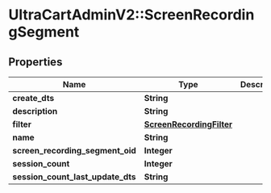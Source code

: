 # UltraCartAdminV2::ScreenRecordingSegment

## Properties
Name | Type | Description | Notes
------------ | ------------- | ------------- | -------------
**create_dts** | **String** |  | [optional] 
**description** | **String** |  | [optional] 
**filter** | [**ScreenRecordingFilter**](ScreenRecordingFilter.md) |  | [optional] 
**name** | **String** |  | [optional] 
**screen_recording_segment_oid** | **Integer** |  | [optional] 
**session_count** | **Integer** |  | [optional] 
**session_count_last_update_dts** | **String** |  | [optional] 


